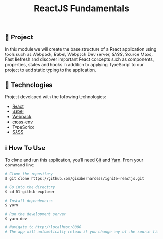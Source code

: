 <h1 align="center">
  ReactJS Fundamentals
</h1>

<br/>

## 💬 Project

In this module we will create the base structure of a React application using tools such as Webpack, Babel, Webpack Dev server, SASS, Source Maps, Fast Refresh and discover important React concepts such as components, properties, states and hooks in addition to applying TypeScript to our project to add static typing to the application.

## 🚀 Technologies

Project developed with the following technologies:

- [React](https://reactjs.org)
- [Babel](https://babeljs.io/)
- [Webpack](https://webpack.js.org/)
- [cross-env](https://github.com/kentcdodds/cross-env)
- [TypeScript](https://www.typescriptlang.org/)
- [SASS](https://sass-lang.com/)

## ℹ️ How To Use

To clone and run this application, you'll need [Git](https://git-scm.com) and [Yarn](https://legacy.yarnpkg.com). From your command line:

```bash
# Clone the repository
$ git clone https://github.com/gisabernardess/ignite-reactjs.git

# Go into the directory
$ cd 01-github-explorer

# Install dependencies
$ yarn

# Run the development server
$ yarn dev

# Navigate to http://localhost:8080
# The app will automatically reload if you change any of the source files.
```
